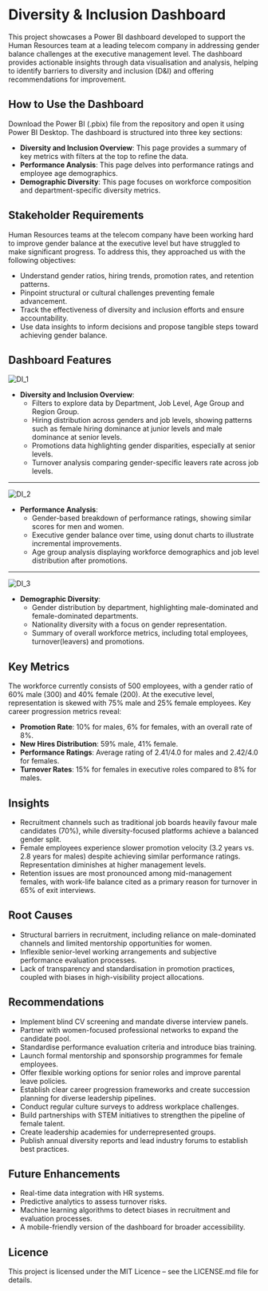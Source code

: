 
# Diversity & Inclusion Dashboard
This project showcases a Power BI dashboard developed to support the Human Resources team at a leading telecom company in addressing gender balance challenges at the executive management level. The dashboard provides actionable insights through data visualisation and analysis, helping to identify barriers to diversity and inclusion (D&I) and offering recommendations for improvement.

## How to Use the Dashboard
Download the Power BI (.pbix) file from the repository and open it using Power BI Desktop. The dashboard is structured into three key sections:
- **Diversity and Inclusion Overview**:
  This page provides a summary of key metrics with filters at the top to refine the data.
- **Performance Analysis**:
  This page delves into performance ratings and employee age demographics. 
- **Demographic Diversity**:
  This page focuses on workforce composition and department-specific diversity metrics. 

## Stakeholder Requirements
Human Resources teams at the telecom company have been working hard to improve gender balance at the executive level but have struggled to make significant progress. To address this, they approached us with the following objectives:
- Understand gender ratios, hiring trends, promotion rates, and retention patterns.
- Pinpoint structural or cultural challenges preventing female advancement.
- Track the effectiveness of diversity and inclusion efforts and ensure accountability.
- Use data insights to inform decisions and propose tangible steps toward achieving gender balance.

## Dashboard Features

![DI_1](https://github.com/user-attachments/assets/4a2d3990-9e63-4b6d-bb1d-7f4bd05442dc)

- **Diversity and Inclusion Overview**:
  - Filters to explore data by Department, Job Level, Age Group and Region Group.
  - Hiring distribution across genders and job levels, showing patterns such as female hiring dominance at junior levels and male dominance at senior levels.
  - Promotions data highlighting gender disparities, especially at senior levels.
  - Turnover analysis comparing gender-specific leavers rate across job levels.
---
![DI_2](https://github.com/user-attachments/assets/4b124caa-d405-40d0-b5b4-cb5461cc1b1c)

- **Performance Analysis**:
  - Gender-based breakdown of performance ratings, showing similar scores for men and women.
  - Executive gender balance over time, using donut charts to illustrate incremental improvements.
  - Age group analysis displaying workforce demographics and job level distribution after promotions.
---
![DI_3](https://github.com/user-attachments/assets/1003737e-d513-4304-95d2-97db73330b1d)

- **Demographic Diversity**:
  - Gender distribution by department, highlighting male-dominated and female-dominated departments.
  - Nationality diversity with a focus on gender representation.
  - Summary of overall workforce metrics, including total employees, turnover(leavers) and promotions.

## Key Metrics
The workforce currently consists of 500 employees, with a gender ratio of 60% male (300) and 40% female (200). At the executive level, representation is skewed with 75% male and 25% female employees. Key career progression metrics reveal:

- **Promotion Rate**: 10% for males, 6% for females, with an overall rate of 8%.
- **New Hires Distribution**: 59% male, 41% female.
- **Performance Ratings**: Average rating of 2.41/4.0 for males and 2.42/4.0 for females.
- **Turnover Rates**: 15% for females in executive roles compared to 8% for males.

## Insights
- Recruitment channels such as traditional job boards heavily favour male candidates (70%), while diversity-focused platforms achieve a balanced gender split.
- Female employees experience slower promotion velocity (3.2 years vs. 2.8 years for males) despite achieving similar performance ratings. Representation diminishes at higher management levels.
- Retention issues are most pronounced among mid-management females, with work-life balance cited as a primary reason for turnover in 65% of exit interviews.

## Root Causes
- Structural barriers in recruitment, including reliance on male-dominated channels and limited mentorship opportunities for women.
- Inflexible senior-level working arrangements and subjective performance evaluation processes.
- Lack of transparency and standardisation in promotion practices, coupled with biases in high-visibility project allocations.

## Recommendations
  - Implement blind CV screening and mandate diverse interview panels.
  - Partner with women-focused professional networks to expand the candidate pool.
  - Standardise performance evaluation criteria and introduce bias training.
  - Launch formal mentorship and sponsorship programmes for female employees.
  - Offer flexible working options for senior roles and improve parental leave policies.
  - Establish clear career progression frameworks and create succession planning for diverse leadership pipelines.
  - Conduct regular culture surveys to address workplace challenges.
  - Build partnerships with STEM initiatives to strengthen the pipeline of female talent.
  - Create leadership academies for underrepresented groups.
  - Publish annual diversity reports and lead industry forums to establish best practices.

## Future Enhancements
- Real-time data integration with HR systems.
- Predictive analytics to assess turnover risks.
- Machine learning algorithms to detect biases in recruitment and evaluation processes.
- A mobile-friendly version of the dashboard for broader accessibility.

## Licence
This project is licensed under the MIT Licence – see the LICENSE.md file for details.
